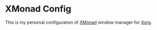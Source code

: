 # XMonad Config

This is my personal configuration of [XMonad](https://www.x.org)
window manager for [Xorg](https://www.x.org).
